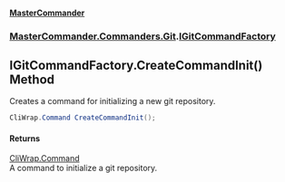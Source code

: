 #### [MasterCommander](MasterCommander.md 'MasterCommander')
### [MasterCommander.Commanders.Git](MasterCommander.md#MasterCommander.Commanders.Git 'MasterCommander.Commanders.Git').[IGitCommandFactory](IGitCommandFactory.md 'MasterCommander.Commanders.Git.IGitCommandFactory')

## IGitCommandFactory.CreateCommandInit() Method

Creates a command for initializing a new git repository.

```csharp
CliWrap.Command CreateCommandInit();
```

#### Returns
[CliWrap.Command](https://docs.microsoft.com/en-us/dotnet/api/CliWrap.Command 'CliWrap.Command')  
A command to initialize a git repository.